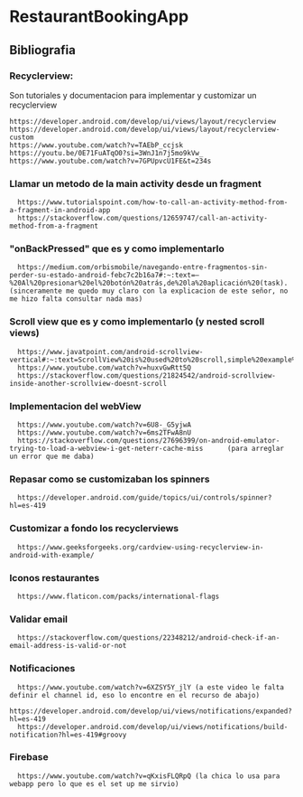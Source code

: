 # RestaurantBookingApp

## Bibliografia
### Recyclerview:

   Son tutoriales y documentacion para implementar y customizar un recyclerview
   
    
    https://developer.android.com/develop/ui/views/layout/recyclerview
    https://developer.android.com/develop/ui/views/layout/recyclerview-custom
    https://www.youtube.com/watch?v=TAEbP_ccjsk
    https://youtu.be/0E71FuATqO0?si=3WnJ1n7j5mo9kVw_
    https://www.youtube.com/watch?v=7GPUpvcU1FE&t=234s
    
### Llamar un metodo de la main activity desde un fragment

      https://www.tutorialspoint.com/how-to-call-an-activity-method-from-a-fragment-in-android-app
      https://stackoverflow.com/questions/12659747/call-an-activity-method-from-a-fragment
### "onBackPressed" que es y como implementarlo
      https://medium.com/orbismobile/navegando-entre-fragmentos-sin-perder-su-estado-android-febc7c2b16a7#:~:text=—%20Al%20presionar%20el%20botón%20atrás,de%20la%20aplicación%20(task). (sinceramente me quedo muy claro con la explicacion de este señor, no me hizo falta consultar nada mas)
### Scroll view que es y como implementarlo (y nested scroll views)
      https://www.javatpoint.com/android-scrollview-vertical#:~:text=ScrollView%20is%20used%20to%20scroll,simple%20example%20of%20vertical%20ScrollView.
      https://www.youtube.com/watch?v=huxvGwRtt5Q   
      https://stackoverflow.com/questions/21824542/android-scrollview-inside-another-scrollview-doesnt-scroll
### Implementacion del webView
      https://www.youtube.com/watch?v=6U8-_G5yjwA
      https://www.youtube.com/watch?v=6ms2TFwA8nU
      https://stackoverflow.com/questions/27696399/on-android-emulator-trying-to-load-a-webview-i-get-neterr-cache-miss      (para arreglar un error que me daba)
### Repasar como se customizaban los spinners
      https://developer.android.com/guide/topics/ui/controls/spinner?hl=es-419
      
### Customizar a fondo los recyclerviews
      https://www.geeksforgeeks.org/cardview-using-recyclerview-in-android-with-example/
### Iconos restaurantes
      https://www.flaticon.com/packs/international-flags
### Validar email
      https://stackoverflow.com/questions/22348212/android-check-if-an-email-address-is-valid-or-not      
### Notificaciones
      https://www.youtube.com/watch?v=6XZSY5Y_jlY (a este video le falta definir el channel id, eso lo encontre en el recurso de abajo)
      https://developer.android.com/develop/ui/views/notifications/expanded?hl=es-419
      https://developer.android.com/develop/ui/views/notifications/build-notification?hl=es-419#groovy

### Firebase
      https://www.youtube.com/watch?v=qKxisFLQRpQ (la chica lo usa para webapp pero lo que es el set up me sirvio)
      
